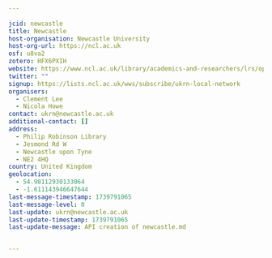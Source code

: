 ```yaml
---
    
jcid: newcastle
title: Newcastle
host-organisation: Newcastle University
host-org-url: https://ncl.ac.uk
osf: u8va2
zotero: HFX6PXIH
website: https://www.ncl.ac.uk/library/academics-and-researchers/lrs/open-research/reproducibilitea/
twitter: ""
signup: https://lists.ncl.ac.uk/wws/subscribe/ukrn-local-network
organisers:
  - Clement Lee
  - Nicola Howe
contact: ukrn@newcastle.ac.uk
additional-contact: []
address:
  - Philip Robinson Library
  - Jesmond Rd W
  - Newcastle upon Tyne
  - NE2 4HQ
country: United Kingdom
geolocation:
  - 54.98112930133064
  - -1.611143946647644
last-message-timestamp: 1739791065
last-message-level: 0
last-update: ukrn@newcastle.ac.uk
last-update-timestamp: 1739791065
last-update-message: API creation of newcastle.md


---
```



